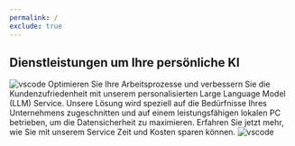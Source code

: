 ```yaml
---
permalink: /
exclude: true
---
```


## Dienstleistungen um Ihre persönliche KI
![vscode](https://source.unsplash.com/700x60/?vscode)
Optimieren Sie Ihre Arbeitsprozesse und verbessern Sie die Kundenzufriedenheit mit unserem personalisierten Large Language Model (LLM) Service. Unsere Lösung wird speziell auf die Bedürfnisse Ihres Unternehmens zugeschnitten und auf einem leistungsfähigen lokalen PC betrieben, um die Datensicherheit zu maximieren. Erfahren Sie jetzt mehr, wie Sie mit unserem Service Zeit und Kosten sparen können.
![vscode](https://source.unsplash.com/800x60/?vscode)
